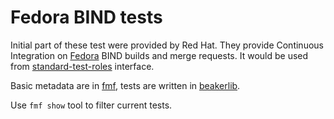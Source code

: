 # Fedora BIND tests

Initial part of these test were provided by Red Hat.
They provide Continuous Integration on [Fedora](https://fedoraproject.org) BIND builds and merge requests.
It would be used from [standard-test-roles](https://docs.fedoraproject.org/en-US/ci/standard-test-roles/) interface.

Basic metadata are in [fmf](https://fmf.readthedocs.io/en/latest/overview.html),
tests are written in [beakerlib](https://github.com/beakerlib/beakerlib).

Use `fmf show` tool to filter current tests.
